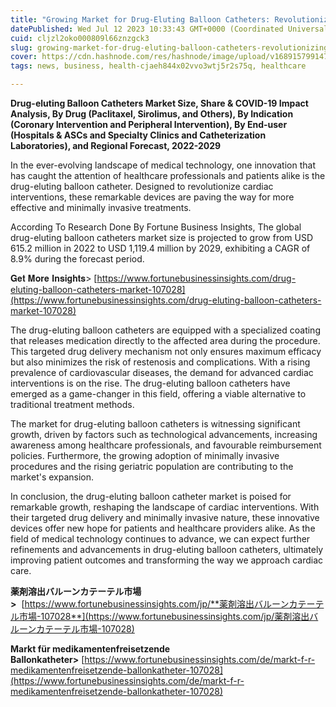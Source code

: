 ```yaml
---
title: "Growing Market for Drug-Eluting Balloon Catheters: Revolutionizing Cardiac Interventions"
datePublished: Wed Jul 12 2023 10:33:43 GMT+0000 (Coordinated Universal Time)
cuid: cljzl2oko000809l66znzgck3
slug: growing-market-for-drug-eluting-balloon-catheters-revolutionizing-cardiac-interventions
cover: https://cdn.hashnode.com/res/hashnode/image/upload/v1689157991477/c65b9d7e-70e4-40f4-914f-c324c0168b6c.png
tags: news, business, health-cjaeh844x02vvo3wtj5r2s75q, healthcare

---
```


**Drug-eluting Balloon Catheters Market Size, Share & COVID-19 Impact Analysis, By Drug (Paclitaxel, Sirolimus, and Others), By Indication (Coronary Intervention and Peripheral Intervention), By End-user (Hospitals & ASCs and Specialty Clinics and Catheterization Laboratories), and Regional Forecast, 2022-2029**

In the ever-evolving landscape of medical technology, one innovation that has caught the attention of healthcare professionals and patients alike is the drug-eluting balloon catheter. Designed to revolutionize cardiac interventions, these remarkable devices are paving the way for more effective and minimally invasive treatments.

According To Research Done By Fortune Business Insights, The global drug-eluting balloon catheters market size is projected to grow from USD 615.2 million in 2022 to USD 1,119.4 million by 2029, exhibiting a CAGR of 8.9% during the forecast period.

𝐆𝐞𝐭 𝐌𝐨𝐫𝐞 𝐈𝐧𝐬𝐢𝐠𝐡𝐭𝐬&gt; [https://www.fortunebusinessinsights.com/drug-eluting-balloon-catheters-market-107028](https://www.fortunebusinessinsights.com/drug-eluting-balloon-catheters-market-107028)

The drug-eluting balloon catheters are equipped with a specialized coating that releases medication directly to the affected area during the procedure. This targeted drug delivery mechanism not only ensures maximum efficacy but also minimizes the risk of restenosis and complications. With a rising prevalence of cardiovascular diseases, the demand for advanced cardiac interventions is on the rise. The drug-eluting balloon catheters have emerged as a game-changer in this field, offering a viable alternative to traditional treatment methods.

The market for drug-eluting balloon catheters is witnessing significant growth, driven by factors such as technological advancements, increasing awareness among healthcare professionals, and favourable reimbursement policies. Furthermore, the growing adoption of minimally invasive procedures and the rising geriatric population are contributing to the market's expansion.

In conclusion, the drug-eluting balloon catheter market is poised for remarkable growth, reshaping the landscape of cardiac interventions. With their targeted drug delivery and minimally invasive nature, these innovative devices offer new hope for patients and healthcare providers alike. As the field of medical technology continues to advance, we can expect further refinements and advancements in drug-eluting balloon catheters, ultimately improving patient outcomes and transforming the way we approach cardiac care.

**薬剤溶出バルーンカテーテル市場&gt;**  [https://www.fortunebusinessinsights.com/jp/​​​​​​​**薬剤溶出バルーンカテーテル市場-107028**](https://www.fortunebusinessinsights.com/jp/​​​​​​​薬剤溶出バルーンカテーテル市場-107028)

**Markt für medikamentenfreisetzende Ballonkatheter&gt;** [https://www.fortunebusinessinsights.com/de/markt-f-r-medikamentenfreisetzende-ballonkatheter-107028](https://www.fortunebusinessinsights.com/de/markt-f-r-medikamentenfreisetzende-ballonkatheter-107028)